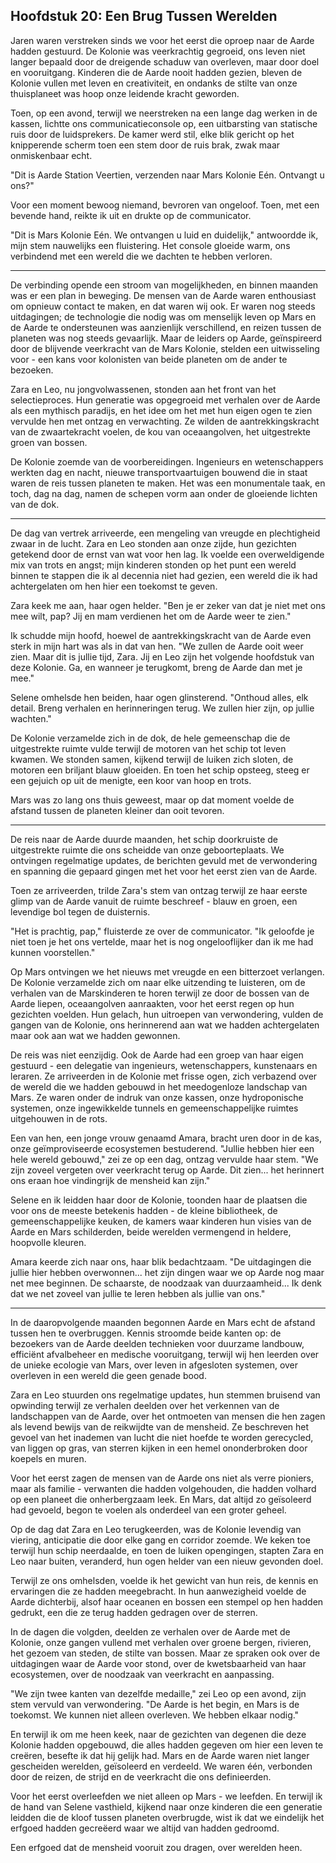## Hoofdstuk 20: Een Brug Tussen Werelden

Jaren waren verstreken sinds we voor het eerst die oproep naar de Aarde hadden gestuurd. De Kolonie was veerkrachtig gegroeid, ons leven niet langer bepaald door de dreigende schaduw van overleven, maar door doel en vooruitgang. Kinderen die de Aarde nooit hadden gezien, bleven de Kolonie vullen met leven en creativiteit, en ondanks de stilte van onze thuisplaneet was hoop onze leidende kracht geworden.

Toen, op een avond, terwijl we neerstreken na een lange dag werken in de kassen, lichtte ons communicatieconsole op, een uitbarsting van statische ruis door de luidsprekers. De kamer werd stil, elke blik gericht op het knipperende scherm toen een stem door de ruis brak, zwak maar onmiskenbaar echt.

"Dit is Aarde Station Veertien, verzenden naar Mars Kolonie Eén. Ontvangt u ons?"

Voor een moment bewoog niemand, bevroren van ongeloof. Toen, met een bevende hand, reikte ik uit en drukte op de communicator.

"Dit is Mars Kolonie Eén. We ontvangen u luid en duidelijk," antwoordde ik, mijn stem nauwelijks een fluistering. Het console gloeide warm, ons verbindend met een wereld die we dachten te hebben verloren.

---

De verbinding opende een stroom van mogelijkheden, en binnen maanden was er een plan in beweging. De mensen van de Aarde waren enthousiast om opnieuw contact te maken, en dat waren wij ook. Er waren nog steeds uitdagingen; de technologie die nodig was om menselijk leven op Mars en de Aarde te ondersteunen was aanzienlijk verschillend, en reizen tussen de planeten was nog steeds gevaarlijk. Maar de leiders op Aarde, geïnspireerd door de blijvende veerkracht van de Mars Kolonie, stelden een uitwisseling voor - een kans voor kolonisten van beide planeten om de ander te bezoeken.

Zara en Leo, nu jongvolwassenen, stonden aan het front van het selectieproces. Hun generatie was opgegroeid met verhalen over de Aarde als een mythisch paradijs, en het idee om het met hun eigen ogen te zien vervulde hen met ontzag en verwachting. Ze wilden de aantrekkingskracht van de zwaartekracht voelen, de kou van oceaangolven, het uitgestrekte groen van bossen.

De Kolonie zoemde van de voorbereidingen. Ingenieurs en wetenschappers werkten dag en nacht, nieuwe transportvaartuigen bouwend die in staat waren de reis tussen planeten te maken. Het was een monumentale taak, en toch, dag na dag, namen de schepen vorm aan onder de gloeiende lichten van de dok.

---

De dag van vertrek arriveerde, een mengeling van vreugde en plechtigheid zwaar in de lucht. Zara en Leo stonden aan onze zijde, hun gezichten getekend door de ernst van wat voor hen lag. Ik voelde een overweldigende mix van trots en angst; mijn kinderen stonden op het punt een wereld binnen te stappen die ik al decennia niet had gezien, een wereld die ik had achtergelaten om hen hier een toekomst te geven.

Zara keek me aan, haar ogen helder. "Ben je er zeker van dat je niet met ons mee wilt, pap? Jij en mam verdienen het om de Aarde weer te zien."

Ik schudde mijn hoofd, hoewel de aantrekkingskracht van de Aarde even sterk in mijn hart was als in dat van hen. "We zullen de Aarde ooit weer zien. Maar dit is jullie tijd, Zara. Jij en Leo zijn het volgende hoofdstuk van deze Kolonie. Ga, en wanneer je terugkomt, breng de Aarde dan met je mee."

Selene omhelsde hen beiden, haar ogen glinsterend. "Onthoud alles, elk detail. Breng verhalen en herinneringen terug. We zullen hier zijn, op jullie wachten."

De Kolonie verzamelde zich in de dok, de hele gemeenschap die de uitgestrekte ruimte vulde terwijl de motoren van het schip tot leven kwamen. We stonden samen, kijkend terwijl de luiken zich sloten, de motoren een briljant blauw gloeiden. En toen het schip opsteeg, steeg er een gejuich op uit de menigte, een koor van hoop en trots.

Mars was zo lang ons thuis geweest, maar op dat moment voelde de afstand tussen de planeten kleiner dan ooit tevoren.

---

De reis naar de Aarde duurde maanden, het schip doorkruiste de uitgestrekte ruimte die ons scheidde van onze geboorteplaats. We ontvingen regelmatige updates, de berichten gevuld met de verwondering en spanning die gepaard gingen met het voor het eerst zien van de Aarde.

Toen ze arriveerden, trilde Zara's stem van ontzag terwijl ze haar eerste glimp van de Aarde vanuit de ruimte beschreef - blauw en groen, een levendige bol tegen de duisternis.

"Het is prachtig, pap," fluisterde ze over de communicator. "Ik geloofde je niet toen je het ons vertelde, maar het is nog ongelooflijker dan ik me had kunnen voorstellen."

Op Mars ontvingen we het nieuws met vreugde en een bitterzoet verlangen. De Kolonie verzamelde zich om naar elke uitzending te luisteren, om de verhalen van de Marskinderen te horen terwijl ze door de bossen van de Aarde liepen, oceaangolven aanraakten, voor het eerst regen op hun gezichten voelden. Hun gelach, hun uitroepen van verwondering, vulden de gangen van de Kolonie, ons herinnerend aan wat we hadden achtergelaten maar ook aan wat we hadden gewonnen.

De reis was niet eenzijdig. Ook de Aarde had een groep van haar eigen gestuurd - een delegatie van ingenieurs, wetenschappers, kunstenaars en leraren. Ze arriveerden in de Kolonie met frisse ogen, zich verbazend over de wereld die we hadden gebouwd in het meedogenloze landschap van Mars. Ze waren onder de indruk van onze kassen, onze hydroponische systemen, onze ingewikkelde tunnels en gemeenschappelijke ruimtes uitgehouwen in de rots.

Een van hen, een jonge vrouw genaamd Amara, bracht uren door in de kas, onze geïmproviseerde ecosystemen bestuderend. "Jullie hebben hier een hele wereld gebouwd," zei ze op een dag, ontzag vervulde haar stem. "We zijn zoveel vergeten over veerkracht terug op Aarde. Dit zien... het herinnert ons eraan hoe vindingrijk de mensheid kan zijn."

Selene en ik leidden haar door de Kolonie, toonden haar de plaatsen die voor ons de meeste betekenis hadden - de kleine bibliotheek, de gemeenschappelijke keuken, de kamers waar kinderen hun visies van de Aarde en Mars schilderden, beide werelden vermengend in heldere, hoopvolle kleuren.

Amara keerde zich naar ons, haar blik bedachtzaam. "De uitdagingen die jullie hier hebben overwonnen... het zijn dingen waar we op Aarde nog maar net mee beginnen. De schaarste, de noodzaak van duurzaamheid... Ik denk dat we net zoveel van jullie te leren hebben als jullie van ons."

---

In de daaropvolgende maanden begonnen Aarde en Mars echt de afstand tussen hen te overbruggen. Kennis stroomde beide kanten op: de bezoekers van de Aarde deelden technieken voor duurzame landbouw, efficiënt afvalbeheer en medische vooruitgang, terwijl wij hen leerden over de unieke ecologie van Mars, over leven in afgesloten systemen, over overleven in een wereld die geen genade bood.

Zara en Leo stuurden ons regelmatige updates, hun stemmen bruisend van opwinding terwijl ze verhalen deelden over het verkennen van de landschappen van de Aarde, over het ontmoeten van mensen die hen zagen als levend bewijs van de reikwijdte van de mensheid. Ze beschreven het gevoel van het inademen van lucht die niet hoefde te worden gerecycled, van liggen op gras, van sterren kijken in een hemel ononderbroken door koepels en muren.

Voor het eerst zagen de mensen van de Aarde ons niet als verre pioniers, maar als familie - verwanten die hadden volgehouden, die hadden volhard op een planeet die onherbergzaam leek. En Mars, dat altijd zo geïsoleerd had gevoeld, begon te voelen als onderdeel van een groter geheel.

Op de dag dat Zara en Leo terugkeerden, was de Kolonie levendig van viering, anticipatie die door elke gang en corridor zoemde. We keken toe terwijl hun schip neerdaalde, en toen de luiken opengingen, stapten Zara en Leo naar buiten, veranderd, hun ogen helder van een nieuw gevonden doel.

Terwijl ze ons omhelsden, voelde ik het gewicht van hun reis, de kennis en ervaringen die ze hadden meegebracht. In hun aanwezigheid voelde de Aarde dichterbij, alsof haar oceanen en bossen een stempel op hen hadden gedrukt, een die ze terug hadden gedragen over de sterren.

In de dagen die volgden, deelden ze verhalen over de Aarde met de Kolonie, onze gangen vullend met verhalen over groene bergen, rivieren, het gezoem van steden, de stilte van bossen. Maar ze spraken ook over de uitdagingen waar de Aarde voor stond, over de kwetsbaarheid van haar ecosystemen, over de noodzaak van veerkracht en aanpassing.

"We zijn twee kanten van dezelfde medaille," zei Leo op een avond, zijn stem vervuld van verwondering. "De Aarde is het begin, en Mars is de toekomst. We kunnen niet alleen overleven. We hebben elkaar nodig."

En terwijl ik om me heen keek, naar de gezichten van degenen die deze Kolonie hadden opgebouwd, die alles hadden gegeven om hier een leven te creëren, besefte ik dat hij gelijk had. Mars en de Aarde waren niet langer gescheiden werelden, geïsoleerd en verdeeld. We waren één, verbonden door de reizen, de strijd en de veerkracht die ons definieerden.

Voor het eerst overleefden we niet alleen op Mars - we leefden. En terwijl ik de hand van Selene vasthield, kijkend naar onze kinderen die een generatie leidden die de kloof tussen planeten overbrugde, wist ik dat we eindelijk het erfgoed hadden gecreëerd waar we altijd van hadden gedroomd.

Een erfgoed dat de mensheid vooruit zou dragen, over werelden heen.